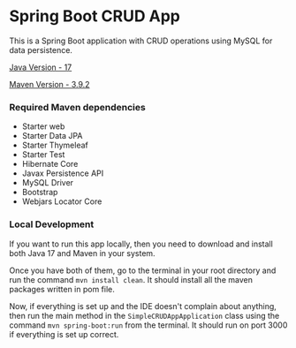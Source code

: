 # Spring Boot CRUD App

This is a Spring Boot application with CRUD operations using MySQL for data persistence.

[Java Version - 17](https://www.oracle.com/java/technologies/downloads/#java17)

[Maven Version - 3.9.2](https://maven.apache.org/download.cgi)

### Required Maven dependencies
 - Starter web
 - Starter Data JPA
 - Starter Thymeleaf
 - Starter Test
 - Hibernate Core
 - Javax Persistence API
 - MySQL Driver
 - Bootstrap
 - Webjars Locator Core


### Local Development

If you want to run this app locally, then you need to download and install both Java 17 and Maven in your system.

Once you have both of them, go to the terminal in your root directory and run the command `mvn install clean`. It should install all the maven packages written in pom file.

Now, if everything is set up and the IDE doesn't complain about anything, then run the main method in the `SimpleCRUDAppApplication` class using the command `mvn spring-boot:run` from the terminal. It should run on port 3000 if everything is set up correct.